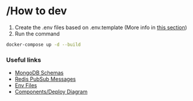 # /How to dev

1. Create the .env files based on .env.template (More info in [this section](#env))
2. Run the command

```bash
docker-compose up -d --build
```

### Useful links

- [MongoDB Schemas](mongo/schemas/)
- [Redis PubSub Messages](redis/)
- [Env Files](env.md)
- [Components/Deploy Diagram]()
